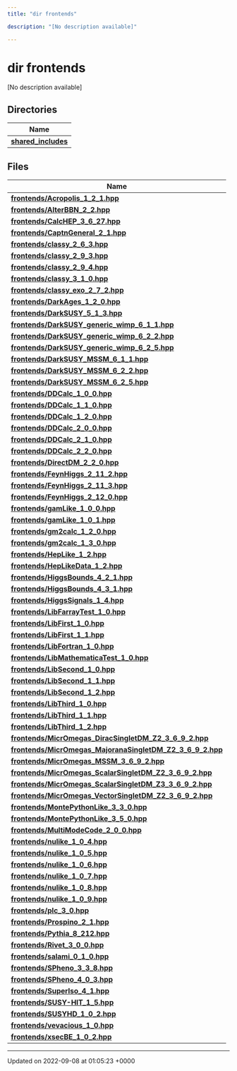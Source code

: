 ```yaml
---
title: "dir frontends"

description: "[No description available]"

---
```


# dir frontends

[No description available]

## Directories

| Name           |
| -------------- |
| **[shared_includes](/documentation/code/files/dir_09cf401ed261eb7e096fb5d354becffe/)**  |

## Files

| Name           |
| -------------- |
| **[frontends/Acropolis_1_2_1.hpp](/documentation/code/files/acropolis__1__2__1_8hpp/)**  |
| **[frontends/AlterBBN_2_2.hpp](/documentation/code/files/alterbbn__2__2_8hpp/)**  |
| **[frontends/CalcHEP_3_6_27.hpp](/documentation/code/files/calchep__3__6__27_8hpp/)**  |
| **[frontends/CaptnGeneral_2_1.hpp](/documentation/code/files/captngeneral__2__1_8hpp/)**  |
| **[frontends/classy_2_6_3.hpp](/documentation/code/files/classy__2__6__3_8hpp/)**  |
| **[frontends/classy_2_9_3.hpp](/documentation/code/files/classy__2__9__3_8hpp/)**  |
| **[frontends/classy_2_9_4.hpp](/documentation/code/files/classy__2__9__4_8hpp/)**  |
| **[frontends/classy_3_1_0.hpp](/documentation/code/files/classy__3__1__0_8hpp/)**  |
| **[frontends/classy_exo_2_7_2.hpp](/documentation/code/files/classy__exo__2__7__2_8hpp/)**  |
| **[frontends/DarkAges_1_2_0.hpp](/documentation/code/files/darkages__1__2__0_8hpp/)**  |
| **[frontends/DarkSUSY_5_1_3.hpp](/documentation/code/files/darksusy__5__1__3_8hpp/)**  |
| **[frontends/DarkSUSY_generic_wimp_6_1_1.hpp](/documentation/code/files/darksusy__generic__wimp__6__1__1_8hpp/)**  |
| **[frontends/DarkSUSY_generic_wimp_6_2_2.hpp](/documentation/code/files/darksusy__generic__wimp__6__2__2_8hpp/)**  |
| **[frontends/DarkSUSY_generic_wimp_6_2_5.hpp](/documentation/code/files/darksusy__generic__wimp__6__2__5_8hpp/)**  |
| **[frontends/DarkSUSY_MSSM_6_1_1.hpp](/documentation/code/files/darksusy__mssm__6__1__1_8hpp/)**  |
| **[frontends/DarkSUSY_MSSM_6_2_2.hpp](/documentation/code/files/darksusy__mssm__6__2__2_8hpp/)**  |
| **[frontends/DarkSUSY_MSSM_6_2_5.hpp](/documentation/code/files/darksusy__mssm__6__2__5_8hpp/)**  |
| **[frontends/DDCalc_1_0_0.hpp](/documentation/code/files/ddcalc__1__0__0_8hpp/)**  |
| **[frontends/DDCalc_1_1_0.hpp](/documentation/code/files/ddcalc__1__1__0_8hpp/)**  |
| **[frontends/DDCalc_1_2_0.hpp](/documentation/code/files/ddcalc__1__2__0_8hpp/)**  |
| **[frontends/DDCalc_2_0_0.hpp](/documentation/code/files/ddcalc__2__0__0_8hpp/)**  |
| **[frontends/DDCalc_2_1_0.hpp](/documentation/code/files/ddcalc__2__1__0_8hpp/)**  |
| **[frontends/DDCalc_2_2_0.hpp](/documentation/code/files/ddcalc__2__2__0_8hpp/)**  |
| **[frontends/DirectDM_2_2_0.hpp](/documentation/code/files/directdm__2__2__0_8hpp/)**  |
| **[frontends/FeynHiggs_2_11_2.hpp](/documentation/code/files/feynhiggs__2__11__2_8hpp/)**  |
| **[frontends/FeynHiggs_2_11_3.hpp](/documentation/code/files/feynhiggs__2__11__3_8hpp/)**  |
| **[frontends/FeynHiggs_2_12_0.hpp](/documentation/code/files/feynhiggs__2__12__0_8hpp/)**  |
| **[frontends/gamLike_1_0_0.hpp](/documentation/code/files/gamlike__1__0__0_8hpp/)**  |
| **[frontends/gamLike_1_0_1.hpp](/documentation/code/files/gamlike__1__0__1_8hpp/)**  |
| **[frontends/gm2calc_1_2_0.hpp](/documentation/code/files/gm2calc__1__2__0_8hpp/)**  |
| **[frontends/gm2calc_1_3_0.hpp](/documentation/code/files/gm2calc__1__3__0_8hpp/)**  |
| **[frontends/HepLike_1_2.hpp](/documentation/code/files/heplike__1__2_8hpp/)**  |
| **[frontends/HepLikeData_1_2.hpp](/documentation/code/files/heplikedata__1__2_8hpp/)**  |
| **[frontends/HiggsBounds_4_2_1.hpp](/documentation/code/files/higgsbounds__4__2__1_8hpp/)**  |
| **[frontends/HiggsBounds_4_3_1.hpp](/documentation/code/files/higgsbounds__4__3__1_8hpp/)**  |
| **[frontends/HiggsSignals_1_4.hpp](/documentation/code/files/higgssignals__1__4_8hpp/)**  |
| **[frontends/LibFarrayTest_1_0.hpp](/documentation/code/files/libfarraytest__1__0_8hpp/)**  |
| **[frontends/LibFirst_1_0.hpp](/documentation/code/files/libfirst__1__0_8hpp/)**  |
| **[frontends/LibFirst_1_1.hpp](/documentation/code/files/libfirst__1__1_8hpp/)**  |
| **[frontends/LibFortran_1_0.hpp](/documentation/code/files/libfortran__1__0_8hpp/)**  |
| **[frontends/LibMathematicaTest_1_0.hpp](/documentation/code/files/libmathematicatest__1__0_8hpp/)**  |
| **[frontends/LibSecond_1_0.hpp](/documentation/code/files/libsecond__1__0_8hpp/)**  |
| **[frontends/LibSecond_1_1.hpp](/documentation/code/files/libsecond__1__1_8hpp/)**  |
| **[frontends/LibSecond_1_2.hpp](/documentation/code/files/libsecond__1__2_8hpp/)**  |
| **[frontends/LibThird_1_0.hpp](/documentation/code/files/libthird__1__0_8hpp/)**  |
| **[frontends/LibThird_1_1.hpp](/documentation/code/files/libthird__1__1_8hpp/)**  |
| **[frontends/LibThird_1_2.hpp](/documentation/code/files/libthird__1__2_8hpp/)**  |
| **[frontends/MicrOmegas_DiracSingletDM_Z2_3_6_9_2.hpp](/documentation/code/files/micromegas__diracsingletdm__z2__3__6__9__2_8hpp/)**  |
| **[frontends/MicrOmegas_MajoranaSingletDM_Z2_3_6_9_2.hpp](/documentation/code/files/micromegas__majoranasingletdm__z2__3__6__9__2_8hpp/)**  |
| **[frontends/MicrOmegas_MSSM_3_6_9_2.hpp](/documentation/code/files/micromegas__mssm__3__6__9__2_8hpp/)**  |
| **[frontends/MicrOmegas_ScalarSingletDM_Z2_3_6_9_2.hpp](/documentation/code/files/micromegas__scalarsingletdm__z2__3__6__9__2_8hpp/)**  |
| **[frontends/MicrOmegas_ScalarSingletDM_Z3_3_6_9_2.hpp](/documentation/code/files/micromegas__scalarsingletdm__z3__3__6__9__2_8hpp/)**  |
| **[frontends/MicrOmegas_VectorSingletDM_Z2_3_6_9_2.hpp](/documentation/code/files/micromegas__vectorsingletdm__z2__3__6__9__2_8hpp/)**  |
| **[frontends/MontePythonLike_3_3_0.hpp](/documentation/code/files/montepythonlike__3__3__0_8hpp/)**  |
| **[frontends/MontePythonLike_3_5_0.hpp](/documentation/code/files/montepythonlike__3__5__0_8hpp/)**  |
| **[frontends/MultiModeCode_2_0_0.hpp](/documentation/code/files/multimodecode__2__0__0_8hpp/)**  |
| **[frontends/nulike_1_0_4.hpp](/documentation/code/files/nulike__1__0__4_8hpp/)**  |
| **[frontends/nulike_1_0_5.hpp](/documentation/code/files/nulike__1__0__5_8hpp/)**  |
| **[frontends/nulike_1_0_6.hpp](/documentation/code/files/nulike__1__0__6_8hpp/)**  |
| **[frontends/nulike_1_0_7.hpp](/documentation/code/files/nulike__1__0__7_8hpp/)**  |
| **[frontends/nulike_1_0_8.hpp](/documentation/code/files/nulike__1__0__8_8hpp/)**  |
| **[frontends/nulike_1_0_9.hpp](/documentation/code/files/nulike__1__0__9_8hpp/)**  |
| **[frontends/plc_3_0.hpp](/documentation/code/files/plc__3__0_8hpp/)**  |
| **[frontends/Prospino_2_1.hpp](/documentation/code/files/prospino__2__1_8hpp/)**  |
| **[frontends/Pythia_8_212.hpp](/documentation/code/files/pythia__8__212_8hpp/)**  |
| **[frontends/Rivet_3_0_0.hpp](/documentation/code/files/rivet__3__0__0_8hpp/)**  |
| **[frontends/salami_0_1_0.hpp](/documentation/code/files/salami__0__1__0_8hpp/)**  |
| **[frontends/SPheno_3_3_8.hpp](/documentation/code/files/spheno__3__3__8_8hpp/)**  |
| **[frontends/SPheno_4_0_3.hpp](/documentation/code/files/spheno__4__0__3_8hpp/)**  |
| **[frontends/SuperIso_4_1.hpp](/documentation/code/files/superiso__4__1_8hpp/)**  |
| **[frontends/SUSY-HIT_1_5.hpp](/documentation/code/files/susy-hit__1__5_8hpp/)**  |
| **[frontends/SUSYHD_1_0_2.hpp](/documentation/code/files/susyhd__1__0__2_8hpp/)**  |
| **[frontends/vevacious_1_0.hpp](/documentation/code/files/vevacious__1__0_8hpp/)**  |
| **[frontends/xsecBE_1_0_2.hpp](/documentation/code/files/xsecbe__1__0__2_8hpp/)**  |






-------------------------------

Updated on 2022-09-08 at 01:05:23 +0000
